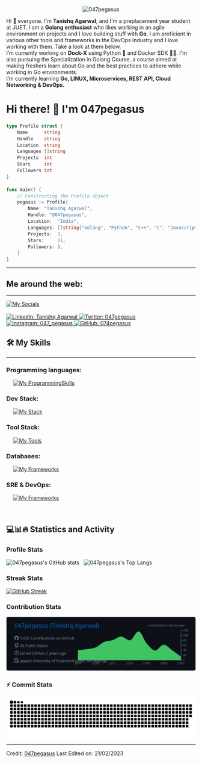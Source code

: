 <p align="center">
 <img alt="047pegasus" src="https://github.com/047pegasus/047pegasus/blob/baf3745efda2ab45bfd9f6834f423981943d6a84/.github/Flow%201%401x-60fps.gif" />
</p>

<p align="left">Hi 👋 everyone. I'm <b>Tanishq Agarwal</b>, and I'm a preplacement year student at JUET. I am a <b>Golang enthusiast</b> who likes working in an agile environment on projects and I love building stuff with <b>Go</b>. I am proficient in various other tools and frameworks in the DevOps industry and I love working with them. Take a look at them below.<br/>
I’m currently working on <b>Dock-X</b> using Python 🐍 and Docker SDK 👨‍💻. I'm also pursuing the Specialization in Golang Course, a course aimed at making freshers learn about Go and the best practices to adhere while working in Go environments.<br/> 
I’m currently learning <b>Go, LINUX, Microservices, REST API, Cloud Networking & DevOps.</b> 
</p>

# Hi there! 👋 I'm 047pegasus

```go
type Profile struct {
    Name      string
    Handle    string
    Location  string
    Languages []string
    Projects  int
    Stars     int
    Followers int
}

func main() {
    // Constructing the Profile object
    pegasus := Profile{
        Name: "Tanishq Agarwal",
        Handle: "@047pegasus",
        Location:  "India",
        Languages: []string{"Golang", "Python", "C++", "C", "Javascript", "bash"},
        Projects:  3,
        Stars:     11,
        Followers: 9,
    }
}
```

-------------------

## Me around the web:
-------------------
[![My Socials](https://skillicons.dev/icons?i=linkedin,twitter,instagram,github,stackoverflow,devto,discord&perline=11)](https://skillicons.dev)
&emsp;
<br/><br/>
<a href="https://www.linkedin.com/in/tanishq-agarwal047/">
    ![Linkedin: Tanishq Agarwal](https://img.shields.io/badge/-TanishqAgarwal-blue?style=flat-square&logo=Linkedin&logoColor=white)
</a>
<a href="https://twitter.com/intent/follow?screen_name=047pegasus">
    ![Twitter: 047pegasus](https://img.shields.io/twitter/follow/047pegasus?style=social)
</a>
<a href="https://www.instagram.com/047_pegasus/">
    ![Instagram: 047_pegasus](https://img.shields.io/badge/-047pegasus-000?&logo=Instagram)
</a>
<a href="https://github.com/047pegasus">
    ![GitHub: 074pegasus](https://img.shields.io/github/followers/047pegasus?label=follow&style=social)
</a>

## 🛠️ My Skills
-------------------
### Programming languages:
&emsp;
[![My ProgrammingSkills](https://skillicons.dev/icons?i=go,py,cpp,bash,js,c,java,markdown&perline=11)](https://skillicons.dev)

### Dev Stack:
&emsp;
[![My Stack](https://skillicons.dev/icons?i=react,redux,svelte,next,nodejs,supabase,tailwind,materialui,electron,css,scss,html)](https://skillicons.dev)

### Tool Stack:
&emsp;
[![My Tools](https://skillicons.dev/icons?i=git,github,gitlab,firebase,docker,gradle,cmake,vscode,postman,powershell,netlify,androidstudio,arduino,replit,figma,ps,xd)](https://skillicons.dev)

### Databases:
&emsp;
[![My Frameworks](https://skillicons.dev/icons?i=postgres,mysql,sqlite,redis,mongo&perline=11)](https://skillicons.dev)

### SRE & DevOps:
&emsp;
[![My Frameworks](https://skillicons.dev/icons?i=linux,grafana,prometheus,jenkins,githubactions,kafka,docker,kubernetes,gcp,aws,azure,nginx,ansible&perline=15)](https://skillicons.dev)

&emsp;

## 💻📊🔥 Statistics and Activity

###  Profile Stats

<p align="left">
 <img alt="047pegasus's GitHub stats" src="https://github-readme-stats.vercel.app/api?username=047pegasus&theme=cobalt&show_icons=true&rank_icon=github&include_all_commits=true" />
&nbsp; 
 <img alt="047pegasus's Top Langs" src="https://github-readme-stats.vercel.app/api/top-langs/?username=047pegasus&layout=compact&theme=cobalt" />
</p>

###  Streak Stats

[![GitHub Streak](https://streak-stats.demolab.com?user=047pegasus&theme=vue-dark&card_width=496&fire=EB5454)](https://git.io/streak-stats)

###  Contribution Stats
![](https://raw.githubusercontent.com/047pegasus/047pegasus/master/profile-summary-card-output/github_dark/0-profile-details.svg)
### ⚡ Commit Stats
<p align="center">
<picture>
  <source media="(prefers-color-scheme: dark)" srcset="https://github.com/047pegasus/047pegasus/blob/output/github-snake-dark.svg">
  <source media="(prefers-color-scheme: light)" srcset="https://github.com/047pegasus/047pegasus/blob/output/github-snake-dark.svg">
  <img alt="github-snake" src="https://github.com/047pegasus/047pegasus/blob/output/github-snake-dark.svg">
</picture>
</p>

------
Credit: [047pegasus](https://github.com/047pegasus)
Last Edited on: 21/02/2023
